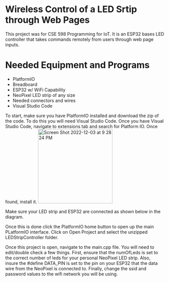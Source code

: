 # Wireless Control of a LED Srtip through Web Pages

This project was for CSE 598 Programming for IoT. It is an ESP32 bases LED controller that takes commands remotely from users through web page inputs.

# Needed Equipment and Programs
* PlatformIO
* Breadboard
* ESP32 w/ WiFi Capability
* NeoPixel LED strip of any size
* Needed connectors and wires
* Visual Studio Code

To start, make sure you have PlatformIO installed and download the zip of the code. To do this you will need Visual Studio Code.
Once you have Visual Studio Code, navigate to extensions tab and search for Platform IO. Once found, install it.
<img width="236" alt="Screen Shot 2022-12-03 at 9 28 24 PM" src="https://user-images.githubusercontent.com/44142919/205474727-52765594-7b35-4a41-8f35-1a9ea1dbeea9.png">

Make sure your LED strip and ESP32 are connected as shown below in the diagram.


Once this is done click the PlatformIO home button to open up the main PLatformIO interface. Click on Open Project and select the unzipped LEDStripController folder.

Once this project is open, navigate to the main.cpp file. You will need to edit/double check a few things. First, ensure that the numOfLeds is set to the correct number of leds for your personal NeoPixel LED strip. Also, insure the #define DATA_PIN is set to the pin on your ESP32 that the data wire from the NeoPixel is connected to. Finally, change the ssid and password values to the wifi network you will be using. 




